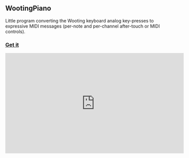 ## WootingPiano

Little program converting the Wooting keyboard analog key-presses to expressive MIDI messages (per-note and per-channel after-touch or MIDI controls).

### [Get it](https://github.com/microdee/WootingPiano)

<iframe width="560" height="315" src="https://www.youtube-nocookie.com/embed/JXBlBfzc5S0" frameborder="0" allow="accelerometer; autoplay; encrypted-media; gyroscope; picture-in-picture" allowfullscreen></iframe>